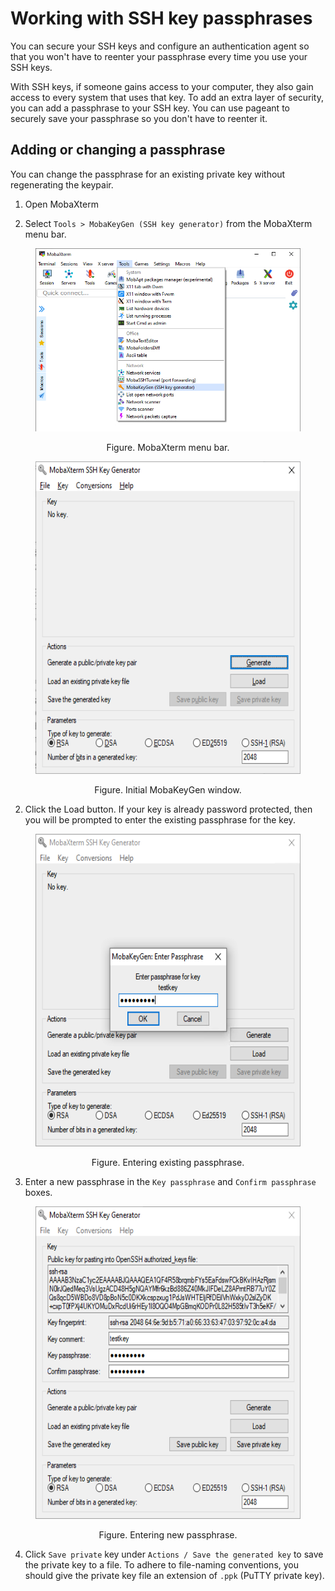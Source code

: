 # Working with SSH key passphrases

You can secure your SSH keys and configure an authentication agent so that you won't have to reenter your passphrase every time you use your SSH keys.

With SSH keys, if someone gains access to your computer, they also gain access to every system that uses that key. To add an extra layer of security, you can add a passphrase to your SSH key. You can use pageant to securely save your passphrase so you don't have to reenter it.

## Adding or changing a passphrase

You can change the passphrase for an existing private key without regenerating the keypair.

1. Open MobaXterm

2. Select `Tools > MobaKeyGen (SSH key generator)` from the MobaXterm menu bar.

<figure>
  <p align="center"><img src="assets/images/mobaxterm-menu-mobakeygen.png"></p>
  <figcaption><p align="center">Figure. MobaXterm menu bar.</p></figcaption>
</figure>

<figure>
  <p align="center"><img src="assets/images/mobaxterm-sshkeygen-with-passphrase-1.png" height="500"></p>
  <figcaption><p align="center">Figure. Initial MobaKeyGen window.</p></figcaption>
</figure>

2. Click the Load button. If your key is already password protected, then you will be prompted to enter the existing passphrase for the key.

<figure>
  <p align="center"><img src="assets/images/mobaxterm-sshkeygen-with-passphrase-6.png" height="500"></p>
  <figcaption><p align="center">Figure. Entering existing passphrase.</p></figcaption>
</figure>

3. Enter a new passphrase in the `Key passphrase` and `Confirm passphrase` boxes. 

<figure>
  <p align="center"><img src="assets/images/mobaxterm-sshkeygen-with-passphrase-3.png" height="500"></p>
  <figcaption><p align="center">Figure. Entering new passphrase.</p></figcaption>
</figure>

4. Click `Save private` key under `Actions / Save the generated key` to save the private key to a file. To adhere to file-naming conventions, you should give the private key file an extension of `.ppk` (PuTTY private key).